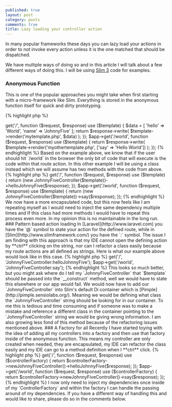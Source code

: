 ```yaml
---
published: true
layout: post
category: posts
comments: true
title: Lazy loading your controller action
---
```



In many popular frameworks these days you can lazy load your actions in order to not invoke every action unless it is the one matched that should be dispatched.

We have multiple ways of doing so and in this article I will talk about a few different ways of doing this. I will be using [Slim 3](http://www.slimframework.com/docs) code for examples.

### Anonymous Function

This is one of the popular approaches you might take when first starting with a micro-framework like Slim. Everything is stored in the anonymous function itself for quick and dirty prototyping.

{% highlight php %}
<?php
$app->get('/', function ($request, $response) use ($template) {
    $data = [
        'hello' => 'World',
        'name' => 'JohnnyFive'
    ];

    return $response->write(
        $template->render('mytemplate.php', $data)
    );
});

$app->get('/world', function ($request, $response) use ($template) {
    return $response->write(
        $template->render('myothertemplate.php', ['say' => 'Hello World'])
    );
});
{% endhighlight %}

Based on the example above, we know that if the user should hit `/world` in the browser the only bit of code that will execute is the code within that route action. In this other example I will be using a class instead which we will assume has two methods with the code from above.

{% highlight php %}
<?php
$app->get('/', function ($request, $response) use ($template) {
    return (new JohnnyFiveController($template))->helloJohnnyFive($response);
});

$app->get('/world', function ($request, $response) use ($template) {
    return (new JohnnyFiveController($template))->say($response);
});
{% endhighlight %}

We now have a more encapsulated code, but this now feels like I am repeating myself as I would need to inject the same dependency multiple times and If this class had more methods I would have to repeat this process even more. In my opinion this is no maintainable in the long run.

### Pattern based action loading

In [Laravel](http://www.laravel.com) you have the `@` symbol to state your action for the defined route, while in [Slim](http://www.slimframework.com/) you have the `:` symbol. The issue I am finding with this approach is that my IDE cannot open the defining action by **ctrl** clicking on the string, nor can I refactor a class easily because my route actions are all defined as strings. Here is what our example above would look like in this case.

{% highlight php %}
<?php
$app->get('/', 'JohnnyFiveController:helloJohnnyFive');

$app->get('/world', 'JohnnyFiveController:say');
{% endhighlight %}

This looks so much better, but you might ask where do I tell my `JohnnyFiveController` that `$template` should be passed into the `__construct` method, well we would have to state this elsewhere or our app would fail. We would now have to add our `JohnnyFiveController` into Slim's default Di container which is [Pimple](http://pimple.sensiolabs.org/). Meaning we would be defining what class the `JohnnyFiveController` string should be looking for in our container. To me this is tedious and time consuming and if someone was to make a mistake and reference a different class in the container pointing to the `JohnnyFiveController` string we would be giving wrong information. I am also growing less fond of this method because of the refactoring issues mentioned above.

### A Factory for all

Recently I have started toying with the idea of adding all my controllers into a factory and then use that factory inside of the anonymous function. This means my controller are only created when needed, they are encapsulated, my IDE can refactor the class easily and my IDE can go to a method definition when I **ctrl** click.

{% highlight php %}
<?php
$controllerFactory = new ControllerFactory($template);

$app->get('/', function ($request, $response) use ($controllerFactory) {
    return $controllerFactory->newJohnnyFiveController()->helloJohnnyFive($response);
});

$app->get('/world', function ($request, $response) use ($controllerFactory) {
    return $controllerFactory->newJohnnyFiveController()->say($response);
});
{% endhighlight %}

I now only need to inject my dependencies once inside of my `ControllerFactory` and within the factory I can handle the passing around of my dependencies.

If you have a different way of handling this and would like to share, please do so in the comments below.
